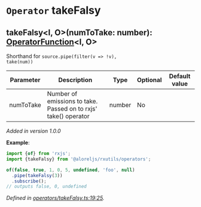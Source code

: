 # `Operator` takeFalsy

## takeFalsy\<I, O>(numToTake: number): [OperatorFunction](https://rxjs.dev/api/index/interface/OperatorFunction)\<I, O>

Shorthand for <code>source.pipe(filter(v => !v), take(num))</code>

| **Parameter** | **Description** | **Type** | **Optional** | **Default value** |
|---------------|-----------------|----------|--------------|-------------------|
| numToTake | Number of emissions to take. Passed on to rxjs' take() operator | <span>number</span> | No |  |

*Added in version 1.0.0*

**Example**:
```typescript
import {of} from 'rxjs';
import {takeFalsy} from '@aloreljs/rxutils/operators';

of(false, true, 1, 0, 5, undefined, 'foo', null)
  .pipe(takeFalsy(3))
  .subscribe();
// outputs false, 0, undefined
```

*Defined in [operators/takeFalsy.ts:19:25](https://github.com/Alorel/rxutils/blob/b6df7ef/src/operators/takeFalsy.ts#L19).*